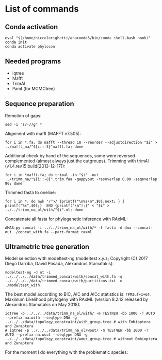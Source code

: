 # List of commands 
## Conda activation
```
eval "$(/home/niccolorighetti/anaconda3/bin/conda shell.bash hook)" 
conda init
conda activate phylocon
```
## Needed programs
- Iqtree
- Mafft
- TrimAl
- Paml (for MCMCtree)
## Sequence preparation
Remotion of gaps:
```
sed -i 's/-//g' *
```
Alignment with mafft (MAFFT v7.505):
```
for i in *.fa; do mafft --thread 10 --reorder --adjustdirection "$i" > ../mafft_na/"${i::-3}"mafft.fa; done 
```
Additional check by hand of the sequences, some were reversed complemented (almost always just the outgroups).
Trimming with trimAl (v1.4.rev15 build[2013-12-17]):
```
for i in *mafft.fa; do trimal -in "$i" -out ../trimm_na/"${i::-8}".trim.faa -gappyout -resoverlap 0.80 -seqoverlap 80; done
```
Trimmed fasta to oneline:
```
for i in *; do awk '/^>/ {printf("\n%s\n",$0);next; } { printf("%s",$0);}  END {printf("\n");}' < "$i" > ../../trimm_na_ol/with/"$i".ol; done
```
Concatenate all fasta for phylogenetic inference with RAxML:
```
AMAS.py concat -i ../../trimm_na_ol/with/* -f fasta -d dna --concat-out ./concat_with.fa --part-format raxml
```
## Ultrametric tree generation
Model selection with modeltest-ng (modeltest x.y.z; Copyright (C) 2017 Diego Darriba, David Posada, Alexandros Stamatakis):
```
modeltest-ng -d nt -i ../../../../data/trimmed_concat/with/concat_with.fa -q ../../../../data/trimmed_concat/with/partitions.txt -o ./modeltest_with
```

The best model according to BIC, AIC and AICc statistics is: ```TPM3uf+I+G4```.
Maximum Likelihood phylogeny with RAxML (version 8.2.12 released by Alexandros Stamatakis on May 2018):
```
iqtree -p ../../../data/trimm_na_ol/with/ -m TESTNEW -bb 1000 -T AUTO --prefix na.with --seqtype DNA -g ../../../data/topology_constraint/with_group.tree # with Embioptera and Zoraptera
# iqtree -p ../../../data/trimm_na_ol/wout/ -m TESTNEW -bb 1000 -T AUTO --prefix na.wout --seqtype DNA -g ../../../data/topology_constraint/wout_group.tree # without Embioptera and Zoraptera
```
For the moment I do everything with the problematic species:


